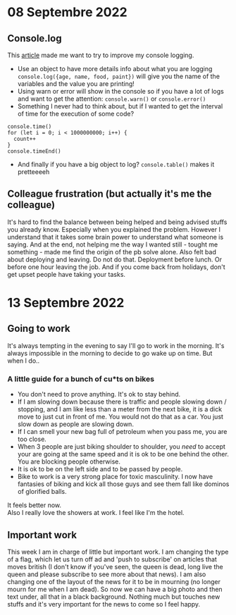 # 08 Septembre 2022

## Console.log

This [article](https://javascript.plainenglish.io/its-2022-please-don-t-just-use-console-log-anymore-217638337c7d) made me want to try to improve my console logging. 
- Use an object to have more details info about what you are logging `console.log({age, name, food, paint})` will give you the name of the variables and the value you are printing!
- Using warn or error will show in the console so if you have a lot of logs and want to get the attention: `console.warn()` or `console.error()` 
- Something I never had to think about, but if I wanted to get the interval of time for the execution of some code? 
```
console.time()
for (let i = 0; i < 1000000000; i++) {
  count++
}
console.timeEnd()
```

- And finally if you have a big object to log? `console.table()` makes it pretteeeeh

## Colleague frustration (but actually it's me the colleague)

It's hard to find the balance between being helped and being advised stuffs you already know. Especially when you explained the problem. However I understand that it takes some brain power to understand what someone is saying. And at the end, not helping me the way I wanted still - tought me something - made me find the origin of the pb solve alone. 
Also felt bad about deploying and leaving. Do not do that. Deployment before lunch. Or before one hour leaving the job.
And if you come back from holidays, don't get upset people have taking your tasks. 

# 13 Septembre 2022

## Going to work

It's always tempting in the evening to say I'll go to work in the morning. It's always impossible in the morning to decide to go wake up on time. But when I do..  

### A little guide for a bunch of cu*ts on bikes

- You don't need to prove anything. It's ok to stay behind.  
- If I am slowing down because there is traffic and people slowing down / stopping, and I am like less than a meter from the next bike, it is a dick move to just cut in front of me. You would not do that as a car. You just slow down as people are slowing down. 
- If I can smell your new bag full of petroleum when you pass me, you are too close. 
- When 3 people are just biking shoulder to shoulder, you *need* to accept your are going at the same speed and it is ok to be one behind the other. You are blocking people otherwise. 
- It is ok to be on the left side and to be passed by people. 
- Bike to work is a very strong place for toxic masculinity. I now have fantasies of biking and kick all those guys and see them fall like dominos of glorified balls. 

It feels better now.  
Also I really love the showers at work. I feel like I'm the hotel. 

## Important work 

This week I am in charge of little but important work. 
I am changing the type of a flag, which let us turn off ad and 'push to subscribe' on articles that moves british (I don't know if you've seen, the queen is dead, long live the queen and please subscribe to see more about that news). 
I am also changing one of the layout of the news for it to be in mourning (no longer mourn for me when I am dead). So now we can have a big photo and then text under, all that in a black background. 
Nothing much but touches new stuffs and it's very important for the news to come so I feel happy. 
